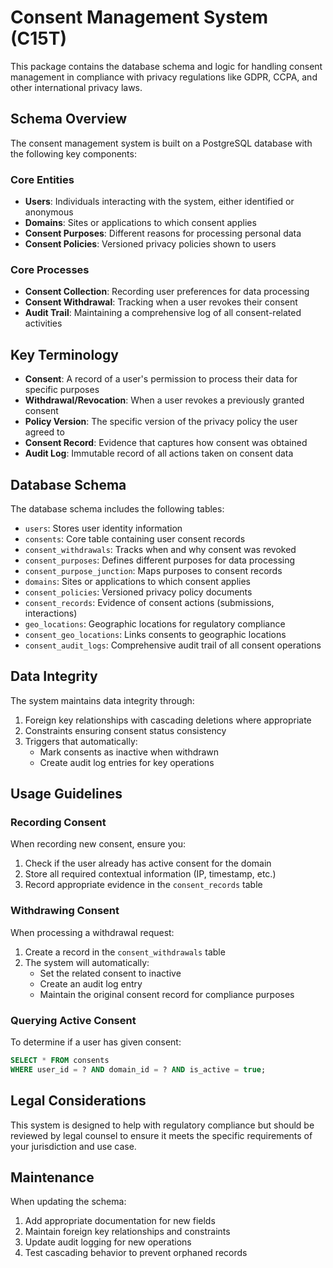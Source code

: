 # Consent Management System (C15T)

This package contains the database schema and logic for handling consent management in compliance with privacy regulations like GDPR, CCPA, and other international privacy laws.

## Schema Overview

The consent management system is built on a PostgreSQL database with the following key components:

### Core Entities

- **Users**: Individuals interacting with the system, either identified or anonymous
- **Domains**: Sites or applications to which consent applies
- **Consent Purposes**: Different reasons for processing personal data
- **Consent Policies**: Versioned privacy policies shown to users

### Core Processes

- **Consent Collection**: Recording user preferences for data processing
- **Consent Withdrawal**: Tracking when a user revokes their consent
- **Audit Trail**: Maintaining a comprehensive log of all consent-related activities

## Key Terminology

- **Consent**: A record of a user's permission to process their data for specific purposes
- **Withdrawal/Revocation**: When a user revokes a previously granted consent
- **Policy Version**: The specific version of the privacy policy the user agreed to
- **Consent Record**: Evidence that captures how consent was obtained
- **Audit Log**: Immutable record of all actions taken on consent data

## Database Schema

The database schema includes the following tables:

- `users`: Stores user identity information
- `consents`: Core table containing user consent records
- `consent_withdrawals`: Tracks when and why consent was revoked
- `consent_purposes`: Defines different purposes for data processing
- `consent_purpose_junction`: Maps purposes to consent records
- `domains`: Sites or applications to which consent applies
- `consent_policies`: Versioned privacy policy documents
- `consent_records`: Evidence of consent actions (submissions, interactions)
- `geo_locations`: Geographic locations for regulatory compliance
- `consent_geo_locations`: Links consents to geographic locations
- `consent_audit_logs`: Comprehensive audit trail of all consent operations

## Data Integrity

The system maintains data integrity through:

1. Foreign key relationships with cascading deletions where appropriate
2. Constraints ensuring consent status consistency
3. Triggers that automatically:
   - Mark consents as inactive when withdrawn
   - Create audit log entries for key operations

## Usage Guidelines

### Recording Consent

When recording new consent, ensure you:
1. Check if the user already has active consent for the domain
2. Store all required contextual information (IP, timestamp, etc.)
3. Record appropriate evidence in the `consent_records` table

### Withdrawing Consent

When processing a withdrawal request:
1. Create a record in the `consent_withdrawals` table
2. The system will automatically:
   - Set the related consent to inactive
   - Create an audit log entry
   - Maintain the original consent record for compliance purposes

### Querying Active Consent

To determine if a user has given consent:
```sql
SELECT * FROM consents 
WHERE user_id = ? AND domain_id = ? AND is_active = true;
```

## Legal Considerations

This system is designed to help with regulatory compliance but should be reviewed by legal counsel to ensure it meets the specific requirements of your jurisdiction and use case.

## Maintenance

When updating the schema:
1. Add appropriate documentation for new fields
2. Maintain foreign key relationships and constraints
3. Update audit logging for new operations
4. Test cascading behavior to prevent orphaned records 